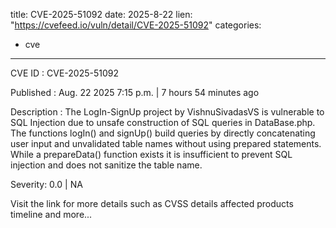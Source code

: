  
title: CVE-2025-51092
date: 2025-8-22
lien: "https://cvefeed.io/vuln/detail/CVE-2025-51092"
categories:
  - cve
---

CVE ID : CVE-2025-51092

Published :  Aug. 22
2025
7:15 p.m. | 7 hours
54 minutes ago

Description : The LogIn-SignUp project by VishnuSivadasVS is vulnerable to SQL Injection due to unsafe construction of SQL queries in DataBase.php. The functions logIn() and signUp() build queries by directly concatenating user input and unvalidated table names without using prepared statements. While a prepareData() function exists
it is insufficient to prevent SQL injection and does not sanitize the table name.

Severity: 0.0 | NA

Visit the link for more details
such as CVSS details
affected products
timeline
and more...
